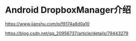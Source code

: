 # Android DropboxManager介绍

https://www.jianshu.com/p/f9174a8d0a10

https://blog.csdn.net/qq_20956737/article/details/79443279





